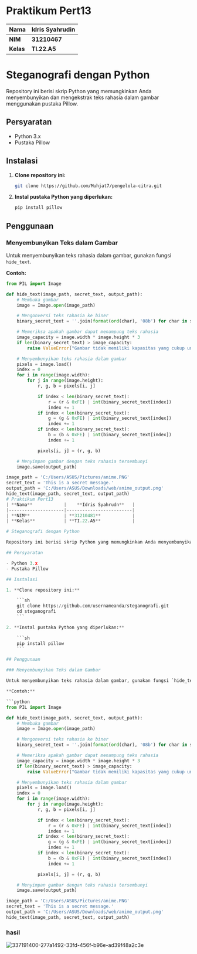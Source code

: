 # Praktikum Pert13
| **Nama**            |   **Idris Syahrudin**   |
|---------------------|-------------------------|
| **NIM**             | **31210467**            |
| **Kelas**           | **TI.22.A5**            |

# Steganografi dengan Python

Repository ini berisi skrip Python yang memungkinkan Anda menyembunyikan dan mengekstrak teks rahasia dalam gambar menggunakan pustaka Pillow.

## Persyaratan

- Python 3.x
- Pustaka Pillow

## Instalasi

1. **Clone repository ini:**

    ```sh
    git clone https://github.com/Muhjat7/pengelola-citra.git
    ```

2. **Instal pustaka Python yang diperlukan:**

    ```sh
    pip install pillow
    ```

## Penggunaan

### Menyembunyikan Teks dalam Gambar

Untuk menyembunyikan teks rahasia dalam gambar, gunakan fungsi `hide_text`.

**Contoh:**

```python
from PIL import Image

def hide_text(image_path, secret_text, output_path):
    # Membuka gambar
    image = Image.open(image_path)

    # Mengonversi teks rahasia ke biner
    binary_secret_text = ''.join(format(ord(char), '08b') for char in secret_text)

    # Memeriksa apakah gambar dapat menampung teks rahasia
    image_capacity = image.width * image.height * 3
    if len(binary_secret_text) > image_capacity:
        raise ValueError("Gambar tidak memiliki kapasitas yang cukup untuk menyembunyikan teks rahasia.")

    # Menyembunyikan teks rahasia dalam gambar
    pixels = image.load()
    index = 0
    for i in range(image.width):
        for j in range(image.height):
            r, g, b = pixels[i, j]

            if index < len(binary_secret_text):
                r = (r & 0xFE) | int(binary_secret_text[index])
                index += 1
            if index < len(binary_secret_text):
                g = (g & 0xFE) | int(binary_secret_text[index])
                index += 1
            if index < len(binary_secret_text):
                b = (b & 0xFE) | int(binary_secret_text[index])
                index += 1

            pixels[i, j] = (r, g, b)

    # Menyimpan gambar dengan teks rahasia tersembunyi
    image.save(output_path)

image_path = 'C:/Users/ASUS/Pictures/anime.PNG'
secret_text = 'This is a secret message.'
output_path = 'C:/Users/ASUS/Downloads/web/anime_output.png'
hide_text(image_path, secret_text, output_path)
# Praktikum Pert13
| **Nama**            |    **Idris Syahrudn**   |
|---------------------|-------------------------|
| **NIM**             | **31210481**            |
| **Kelas**           | **TI.22.A5**            |

# Steganografi dengan Python

Repository ini berisi skrip Python yang memungkinkan Anda menyembunyikan dan mengekstrak teks rahasia dalam gambar menggunakan pustaka Pillow.

## Persyaratan

- Python 3.x
- Pustaka Pillow

## Instalasi

1. **Clone repository ini:**

    ```sh
    git clone https://github.com/usernameanda/steganografi.git
    cd steganografi
    ```

2. **Instal pustaka Python yang diperlukan:**

    ```sh
    pip install pillow
    ```

## Penggunaan

### Menyembunyikan Teks dalam Gambar

Untuk menyembunyikan teks rahasia dalam gambar, gunakan fungsi `hide_text`.

**Contoh:**

```python
from PIL import Image

def hide_text(image_path, secret_text, output_path):
    # Membuka gambar
    image = Image.open(image_path)

    # Mengonversi teks rahasia ke biner
    binary_secret_text = ''.join(format(ord(char), '08b') for char in secret_text)

    # Memeriksa apakah gambar dapat menampung teks rahasia
    image_capacity = image.width * image.height * 3
    if len(binary_secret_text) > image_capacity:
        raise ValueError("Gambar tidak memiliki kapasitas yang cukup untuk menyembunyikan teks rahasia.")

    # Menyembunyikan teks rahasia dalam gambar
    pixels = image.load()
    index = 0
    for i in range(image.width):
        for j in range(image.height):
            r, g, b = pixels[i, j]

            if index < len(binary_secret_text):
                r = (r & 0xFE) | int(binary_secret_text[index])
                index += 1
            if index < len(binary_secret_text):
                g = (g & 0xFE) | int(binary_secret_text[index])
                index += 1
            if index < len(binary_secret_text):
                b = (b & 0xFE) | int(binary_secret_text[index])
                index += 1

            pixels[i, j] = (r, g, b)

    # Menyimpan gambar dengan teks rahasia tersembunyi
    image.save(output_path)

image_path = 'C:/Users/ASUS/Pictures/anime.PNG'
secret_text = 'This is a secret message.'
output_path = 'C:/Users/ASUS/Downloads/web/anime_output.png'
hide_text(image_path, secret_text, output_path)
```
### hasil

![337191400-277a1492-33fd-456f-b96e-ad39f48a2c3e](https://github.com/Muhjat7/pengelola-citra/assets/129918243/00047f9b-e733-4c13-9c25-f1721ef1b036)


